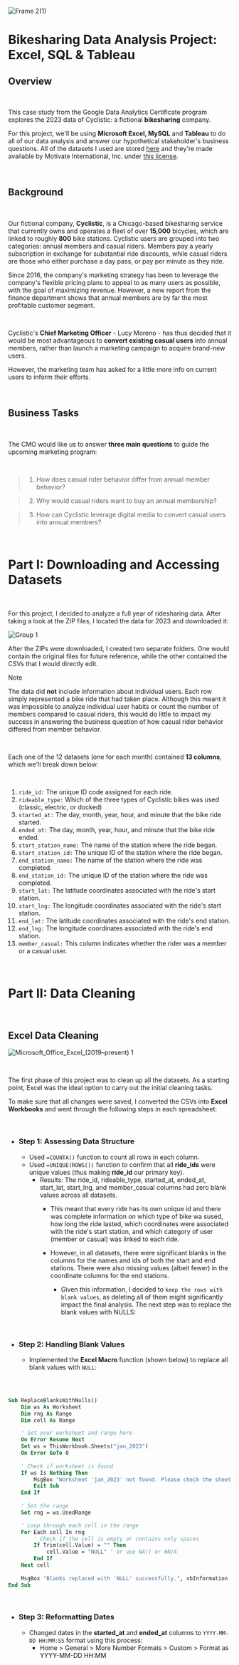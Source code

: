 
![Frame 2(1)](https://github.com/mauriciolarroque/Bikeshare-Case-Study/assets/172843436/96fe9b02-8e7d-4605-b85b-16f91240479e)


# Bikesharing Data Analysis Project: Excel, SQL & Tableau



## Overview 

<br>

This case study from the Google Data Analytics Certificate program explores the 2023 data of Cyclistic: a fictional **bikesharing** company. 


For this project, we'll be using **Microsoft Excel, MySQL** and **Tableau**  to do all of our data analysis and answer our hypothetical stakeholder's business questions. All of the datasets I used are stored [here](https://divvy-tripdata.s3.amazonaws.com/index.html) and they're made available by Motivate International, Inc.  under [this license](https://divvybikes.com/data-license-agreement).

<br>

## Background 
<br>

Our fictional company, **Cyclistic**, is a Chicago-based bikesharing service that currently owns and operates a fleet of over **15,000** bicycles, which are linked to roughly **800** bike stations. Cyclistic users are grouped into two categories: annual members and casual riders. Members pay a yearly subscription in exchange for substantial ride discounts, while casual riders are those who either purchase a day pass, or pay per minute as they ride. 

Since 2016, the company's marketing strategy has been to leverage the company's flexible pricing plans to appeal to as many users as possible, with the goal of maximizing revenue. However, a new report from the finance department shows that annual members are by far the most profitable customer segment. 

<br>

Cyclistic's **Chief Marketing Officer** - Lucy Moreno - has thus decided that it would be most advantageous to **convert existing casual users** into annual members, rather than launch a marketing campaign to acquire brand-new users.

However, the marketing team has asked for a little more info on current users to inform their efforts. 

<br>

## Business Tasks

<br>

The CMO would like us to answer ****three main questions**** to guide the upcoming marketing program:

<br>

  > 1. How does casual rider behavior differ from annual member behavior?
 
  > 2. Why would casual riders want to buy an annual membership?
 
  > 3. How can Cyclistic leverage digital media to convert casual users into annual members?

<br>


# Part I: Downloading and Accessing Datasets

<br>

For this project, I decided to analyze a full year of ridesharing data. After taking a look at the ZIP files, I located the data for 2023 and downloaded it: 

![Group 1](https://github.com/mauriciolarroque/Bikeshare-Case-Study/assets/172843436/1c2e4a28-1100-4fc0-80bc-13fd9aa52173)

After the ZIPs were downloaded, I created two separate folders. One would contain the original files for future reference, while the other contained the CSVs that I would directly edit. 
> [!NOTE]
> The data did **not** include information about individual users. Each row simply represented a bike ride that had taken place. Although this meant it was impossible to analyze individual user habits or count the number of members compared to casual riders, this would do little to impact my success in answering the business question of how casual rider behavior differed from member behavior.

<br>

Each one of the 12 datasets (one for each month) contained **13 columns**, which we'll break down below: 

<br>

  1. ```ride_id:``` The unique ID code assigned for each ride.
  2. ```rideable_type:``` Which of the three types of Cyclistic bikes was used (classic, electric, or docked)
  3. ```started_at:``` The day, month, year, hour, and minute that the bike ride started.
  4. ```ended_at:``` The day, month, year, hour, and minute that the bike ride ended.
  5. ```start_station_name:``` The name of the station where the ride began.
  6. ```start_station_id:``` The unique ID of the station where the ride began.
  7. ```end_station_name:``` The name of the station where the ride was completed.
  8. ```end_station_id:``` The unique ID of the station where the ride was completed.
  9. ```start_lat:``` The latitude coordinates associated with the ride's start station.
  10. ```start_lng:``` The longitude coordinates associated with the ride's start station.
  11. ```end_lat:``` The latitude coordinates associated with the ride's end station.
  12. ```end_lng:``` The longitude coordinates associated with the ride's end station.
  13. ```member_casual:``` This column indicates whether the rider was a member or a casual user.

<br>

# Part II: Data Cleaning

<br>

## Excel Data Cleaning 
![Microsoft_Office_Excel_(2019–present) 1](https://github.com/mauriciolarroque/Bikeshare-Case-Study/assets/172843436/09220318-e788-4161-a9fa-16114d470271)


<br>

The first phase of this project was to clean up all the datasets. As a starting point, Excel was the ideal option to carry out the initial cleaning tasks. 

To make sure that all changes were saved, I converted the CSVs into **Excel Workbooks** and went through the following steps in each spreadsheet: 

<br>

  * ### Step 1: Assessing Data Structure

    * Used ```=COUNTA()``` function to count all rows in each column.
    * Used ```=UNIQUE(ROWS())``` function to confirm that all **ride_ids** were unique values (thus making **ride_id** our primary key).
      * Results: The ride_id, rideable_type, started_at, ended_at, start_lat, start_lng, and member_casual columns had zero blank values across all datasets.
        * This meant that every ride has its own unique id and there was complete information on which type of bike wa sused, how long the ride lasted, which coordinates were associated with the ride's start 
          station, and which category of user (member or casual) was linked to each ride.
        * However, in all datasets, there were significant blanks in the columns for the names and ids of both the start and end stations. There were also missing values (albeit fewer) in the coordinate columns for         the end stations.
          
          * Given this information, I decided to ```keep the rows with blank values```, as deleting all of them might significantly impact the final analysis. The next step was to replace the blank values with                NULLS:

<br>

  * ### Step 2: Handling Blank Values

    * Implemented the **Excel Macro** function (shown below) to replace all blank values with ```NULL```:

<br>

```vb

Sub ReplaceBlanksWithNulls()
    Dim ws As Worksheet
    Dim rng As Range
    Dim cell As Range

    ' Set your worksheet and range here
    On Error Resume Next
    Set ws = ThisWorkbook.Sheets("jan_2023")
    On Error GoTo 0
    
    ' Check if worksheet is found
    If ws Is Nothing Then
        MsgBox "Worksheet 'jan_2023' not found. Please check the sheet name.", vbCritical
        Exit Sub
    End If
    
    ' Set the range
    Set rng = ws.UsedRange

    ' Loop through each cell in the range
    For Each cell In rng
        ' Check if the cell is empty or contains only spaces
        If Trim(cell.Value) = "" Then
            cell.Value = "NULL" ' or use NA() or #N/A
        End If
    Next cell
    
    MsgBox "Blanks replaced with 'NULL' successfully.", vbInformation
End Sub
```
      
<br>

  * ### Step 3: Reformatting Dates

    * Changed dates in the **started_at** and **ended_at** columns to ```YYYY-MM-DD HH:MM:SS``` format using this process:
      * Home > General > More Number Formats > Custom > Format as YYYY-MM-DD HH:MM 
   




